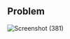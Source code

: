 ## Problem
![Screenshot (381)](https://user-images.githubusercontent.com/67545874/177013349-589e9b57-b017-47ee-b816-4c06434f6eb3.png)
